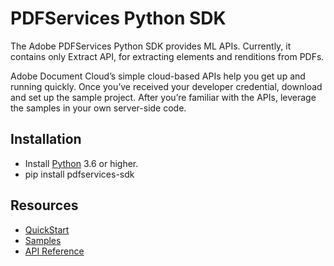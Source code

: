 PDFServices Python SDK
=======================

The Adobe PDFServices Python SDK provides ML APIs. Currently, it contains only Extract API, for extracting elements and renditions from PDFs.

Adobe Document Cloud’s simple cloud-based APIs help you get up and running quickly. Once you’ve received your developer credential, download and set up the sample project. After you’re familiar with the APIs, leverage the samples in your own server-side code.

Installation
------------

* Install [Python](https://www.python.org/) 3.6 or higher. 
* pip install pdfservices-sdk

Resources
------------

* [QuickStart](https://www.adobe.com/go/pdftoolsapi_doc)
* [Samples](https://www.adobe.com/go/pdfservices_python_samples)
* [API Reference](https://www.adobe.com/go/pdfservices_python_docs) 
